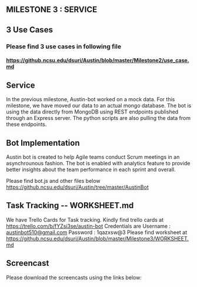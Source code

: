 ## MILESTONE 3 : SERVICE


## 3 Use Cases

### Please find 3 use cases in following file
#### https://github.ncsu.edu/dsuri/Austin/blob/master/Milestone2/use_case.md

## Service

  In the previous milestone, Austin-bot worked on a mock data. For this milestone, we have moved our data to an actual mongo database. The bot is using the data directly from MongoDB using REST endpoints published through an Express server.
  The python scripts are also pulling the data from these endpoints. 


## Bot Implementation

  Austin bot is created to help Agile teams conduct Scrum meetings in an asynchrounous fashion. The bot is enabled with analytics feature to provide better insights about the team performance in each sprint and overall.
  
  Please find bot.js and other files below
  https://github.ncsu.edu/dsuri/Austin/tree/master/AustinBot



## Task Tracking -- WORKSHEET.md

  We have Trello Cards for Task tracking. Kindly find trello cards at https://trello.com/b/fYZsi3se/austin-bot
Credentials are Username : austinbot510@gmail.com Password : 1qazxsw@3
  Please find worksheet at https://github.ncsu.edu/dsuri/Austin/blob/master/Milestone3/WORKSHEET.md

## Screencast

  Please download the screencasts using the links below:
  
  
